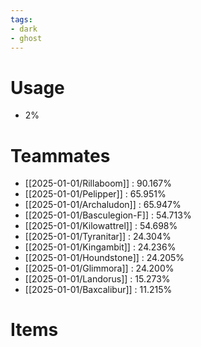```yaml
---
tags:
- dark
- ghost
---
```

# Usage
- 2%
# Teammates
- [[2025-01-01/Rillaboom]] : 90.167%
- [[2025-01-01/Pelipper]] : 65.951%
- [[2025-01-01/Archaludon]] : 65.947%
- [[2025-01-01/Basculegion-F]] : 54.713%
- [[2025-01-01/Kilowattrel]] : 54.698%
- [[2025-01-01/Tyranitar]] : 24.304%
- [[2025-01-01/Kingambit]] : 24.236%
- [[2025-01-01/Houndstone]] : 24.205%
- [[2025-01-01/Glimmora]] : 24.200%
- [[2025-01-01/Landorus]] : 15.273%
- [[2025-01-01/Baxcalibur]] : 11.215%
# Items